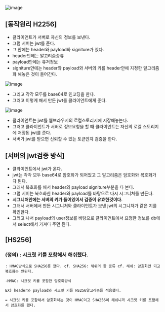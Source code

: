 ![image](https://user-images.githubusercontent.com/108928206/198057196-78a71f69-6df9-42b4-9f71-f763ad81b970.png)

## [동작원리 H2256]

- 클라이언트가 서버로 자신의 정보를 보낸다.
- 그럼 서버는 jwt를 준다.
- 그 안에는 header와 payload와 signiture가 있다.
- header안에는 알고리즘종류
- payload안에는 유저정보
- signiture안에는 header와 payload와 서버의 키를 header안에 지정한 알고리즘화 해놓은 것이 들어간다.

![image](https://user-images.githubusercontent.com/108928206/198059172-cb89e01a-e35c-43fe-b050-3926a9b9233e.png)

- 그리고 각각 모두를 base64로 인코딩을 한다.
- 그러고 이렇게 해서 만든 jwt를 클라이언트에게 준다.

![image](https://user-images.githubusercontent.com/108928206/198059597-488eea5c-cb4e-475d-a962-155b65b62ccf.png)

- 클라이언트는 jwt를 웹브라우저의 로컬스토리지에 저장해놓는다.
- 그러고 클라이언트가 서버로 정보요청을 할 때 클라이언트는 자신의 로컬 스토리지에 저장된 jwt를 준다.
- 서버가 jwt를 받으면 신뢰할 수 있는 토큰인지 검증을 한다.

## [서버의 jwt검증 방식]

- 클라이언트에서 jwt가 온다.
- jwt는 각각 모두 base64로 암호화가 되어있고 그 알고리즘은 암호화와 복호화가 다 된다.
- 그래서 복호화를 해서 header와 payload signiture부분을 다 본다.
- 그럼 서버는 복호화한 header와 payload를 바탕으로 다시 시그니쳐를 만든다.
- __시그니처안에는 서버의 키가 들어있어서 검증이 유효한것이다.__
- 그래서 서버에서 만든 시그니처와 클라이언트가 보낸 jwt의 시그니처가 같은 지를 확인한다.
- 그러고 나서 payload의 user정보를 바탕으로 클라이언트에서 요청한 정보를 db에서 select해서 가져다 주면 된다.



## [HS256]

### (정의) : 시크릿 키를 포함해서 해쉬했다.
    
    : HMAC방식으로 SHA256를 했다. cf. SHA256: 해쉬의 한 종류 cf. 해쉬: 암호화만 되고 복호화는 안된다.

    -HMAC: 시크릿 키를 포함한 암호화방식

    EX) header와 payload와 시크릿 키를 HS256알고리즘를 적용했다.

    = 시크릿 키를 포함해서 암호화하는 것이 HMAC이고 SHA256이 해쉬니까 시크릿 키를 포함해서 암호화를 했다.
